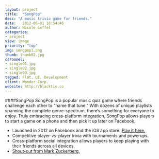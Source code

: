```yaml
---
layout: project
title:  "SongPop"
desc: "A music trivia game for friends."
date:   2012-06-01 16:54:46
author: Nicole Leffel
categories:
- project
view: image
priority: "top"
img: songpop1.png
thumb: thumb02.jpg
carousel:
- single01.jpg
- single02.jpg
- single03.jpg
tagged: Flat, UI, Development
client: Wonder Corp.
website: http://blacktie.co
---
```

####SongPop
SongPop is a popular music quiz game where friends challenge each other to "name that tune." With dozens of unique playlists spanning the complete genre-spectrum, there’s something for everyone to enjoy. Truly embracing cross-platform integration, SongPop allows players to start a game on a phone and then pick it up later on Facebook. 

* Launched in 2012 on Facebook and the iOS app store. [Play it here.](bit.ly/MtVRiR)
* Competitive player-vs-player trivia with tournaments and powerups.
* Cross-platform social integration allows players to keep playing with their friends across all devices.
* [Shout-out from Mark Zuckerberg.](http://www.adweek.com/socialtimes/mark-zuckerberg-shows-support-for-song-pop/395834)
